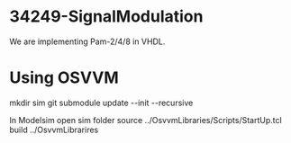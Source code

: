 # 34249-SignalModulation

We are implementing Pam-2/4/8 in VHDL.

# Using OSVVM
mkdir sim
git submodule update --init --recursive

In Modelsim open sim folder
source ../OsvvmLibraries/Scripts/StartUp.tcl
build ../OsvvmLibrarires
